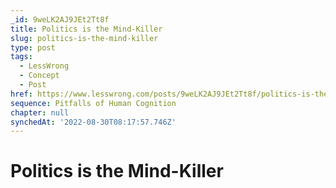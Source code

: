 ```yaml
---
_id: 9weLK2AJ9JEt2Tt8f
title: Politics is the Mind-Killer
slug: politics-is-the-mind-killer
type: post
tags:
  - LessWrong
  - Concept
  - Post
href: https://www.lesswrong.com/posts/9weLK2AJ9JEt2Tt8f/politics-is-the-mind-killer
sequence: Pitfalls of Human Cognition
chapter: null
synchedAt: '2022-08-30T08:17:57.746Z'
---
```


# Politics is the Mind-Killer
